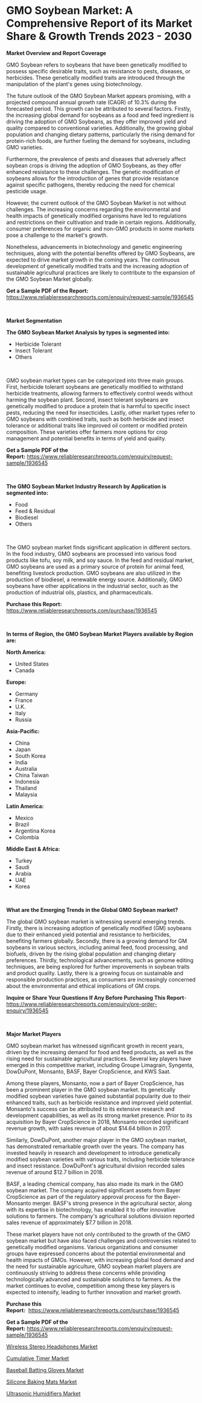 <p><h1>GMO Soybean Market: A Comprehensive Report of its Market Share & Growth Trends 2023 - 2030</h1></p><p><strong>Market Overview and Report Coverage</strong></p>
<p><p>GMO Soybean refers to soybeans that have been genetically modified to possess specific desirable traits, such as resistance to pests, diseases, or herbicides. These genetically modified traits are introduced through the manipulation of the plant's genes using biotechnology.</p><p>The future outlook of the GMO Soybean Market appears promising, with a projected compound annual growth rate (CAGR) of 10.3% during the forecasted period. This growth can be attributed to several factors. Firstly, the increasing global demand for soybeans as a food and feed ingredient is driving the adoption of GMO Soybeans, as they offer improved yield and quality compared to conventional varieties. Additionally, the growing global population and changing dietary patterns, particularly the rising demand for protein-rich foods, are further fueling the demand for soybeans, including GMO varieties.</p><p>Furthermore, the prevalence of pests and diseases that adversely affect soybean crops is driving the adoption of GMO Soybeans, as they offer enhanced resistance to these challenges. The genetic modification of soybeans allows for the introduction of genes that provide resistance against specific pathogens, thereby reducing the need for chemical pesticide usage.</p><p>However, the current outlook of the GMO Soybean Market is not without challenges. The increasing concerns regarding the environmental and health impacts of genetically modified organisms have led to regulations and restrictions on their cultivation and trade in certain regions. Additionally, consumer preferences for organic and non-GMO products in some markets pose a challenge to the market's growth.</p><p>Nonetheless, advancements in biotechnology and genetic engineering techniques, along with the potential benefits offered by GMO Soybeans, are expected to drive market growth in the coming years. The continuous development of genetically modified traits and the increasing adoption of sustainable agricultural practices are likely to contribute to the expansion of the GMO Soybean Market globally.</p></p>
<p><strong>Get a Sample PDF of the Report:</strong> <a href="https://www.reliableresearchreports.com/enquiry/request-sample/1936545">https://www.reliableresearchreports.com/enquiry/request-sample/1936545</a></p>
<p>&nbsp;</p>
<p><strong>Market Segmentation</strong></p>
<p><strong>The GMO Soybean Market Analysis by types is segmented into:</strong></p>
<p><ul><li>Herbicide Tolerant</li><li>Insect Tolerant</li><li>Others</li></ul></p>
<p>&nbsp;</p>
<p><p>GMO soybean market types can be categorized into three main groups. First, herbicide tolerant soybeans are genetically modified to withstand herbicide treatments, allowing farmers to effectively control weeds without harming the soybean plant. Second, insect tolerant soybeans are genetically modified to produce a protein that is harmful to specific insect pests, reducing the need for insecticides. Lastly, other market types refer to GMO soybeans with combined traits, such as both herbicide and insect tolerance or additional traits like improved oil content or modified protein composition. These varieties offer farmers more options for crop management and potential benefits in terms of yield and quality.</p></p>
<p><strong>Get a Sample PDF of the Report:</strong>&nbsp;<a href="https://www.reliableresearchreports.com/enquiry/request-sample/1936545">https://www.reliableresearchreports.com/enquiry/request-sample/1936545</a></p>
<p>&nbsp;</p>
<p><strong>The GMO Soybean Market Industry Research by Application is segmented into:</strong></p>
<p><ul><li>Food</li><li>Feed & Residual</li><li>Biodiesel</li><li>Others</li></ul></p>
<p>&nbsp;</p>
<p><p>The GMO soybean market finds significant application in different sectors. In the food industry, GMO soybeans are processed into various food products like tofu, soy milk, and soy sauce. In the feed and residual market, GMO soybeans are used as a primary source of protein for animal feed, benefiting livestock production. GMO soybeans are also utilized in the production of biodiesel, a renewable energy source. Additionally, GMO soybeans have other applications in the industrial sector, such as the production of industrial oils, plastics, and pharmaceuticals.</p></p>
<p><strong>Purchase this Report:</strong>&nbsp; <a href="https://www.reliableresearchreports.com/purchase/1936545">https://www.reliableresearchreports.com/purchase/1936545</a></p>
<p>&nbsp;</p>
<p><strong>In terms of Region, the GMO Soybean Market Players available by Region are:</strong></p>
<p>
    <p> <strong> North America: </strong>
        <ul>
            <li>United States</li>
            <li>Canada</li>
        </ul>
        </p> 
    <p> <strong> Europe: </strong>
        <ul>
            <li>Germany</li>
            <li>France</li>
            <li>U.K.</li>
            <li>Italy</li>
            <li>Russia</li>
        </ul>
        </p> 
    <p> <strong> Asia-Pacific: </strong>
        <ul>
            <li>China</li>
            <li>Japan</li>
            <li>South Korea</li>
            <li>India</li>
            <li>Australia</li>
            <li>China Taiwan</li>
            <li>Indonesia</li>
            <li>Thailand</li>
            <li>Malaysia</li>
        </ul>
        </p> 
    <p> <strong> Latin America: </strong>
        <ul>
            <li>Mexico</li>
            <li>Brazil</li>
            <li>Argentina Korea</li>
            <li>Colombia</li>
        </ul>
        </p> 
    <p> <strong> Middle East & Africa: </strong>
        <ul>
            <li>Turkey</li>
            <li>Saudi</li>
            <li>Arabia</li>
            <li>UAE</li>
            <li>Korea</li>
        </ul>
    </p>
    </p>
<p>&nbsp;</p>
<p><strong>What are the Emerging Trends in the Global GMO Soybean market?</strong></p>
<p><p>The global GMO soybean market is witnessing several emerging trends. Firstly, there is increasing adoption of genetically modified (GM) soybeans due to their enhanced yield potential and resistance to herbicides, benefiting farmers globally. Secondly, there is a growing demand for GM soybeans in various sectors, including animal feed, food processing, and biofuels, driven by the rising global population and changing dietary preferences. Thirdly, technological advancements, such as genome editing techniques, are being explored for further improvements in soybean traits and product quality. Lastly, there is a growing focus on sustainable and responsible production practices, as consumers are increasingly concerned about the environmental and ethical implications of GM crops.</p></p>
<p><strong>Inquire or Share Your Questions If Any Before Purchasing This Report</strong>- <a href="https://www.reliableresearchreports.com/enquiry/pre-order-enquiry/1936545">https://www.reliableresearchreports.com/enquiry/pre-order-enquiry/1936545</a></p>
<p>&nbsp;</p>
<p><strong>Major Market Players</strong></p>
<p><p>GMO soybean market has witnessed significant growth in recent years, driven by the increasing demand for food and feed products, as well as the rising need for sustainable agricultural practices. Several key players have emerged in this competitive market, including Groupe Limagrain, Syngenta, DowDuPont, Monsanto, BASF, Bayer CropScience, and KWS Saat.</p><p>Among these players, Monsanto, now a part of Bayer CropScience, has been a prominent player in the GMO soybean market. Its genetically modified soybean varieties have gained substantial popularity due to their enhanced traits, such as herbicide resistance and improved yield potential. Monsanto's success can be attributed to its extensive research and development capabilities, as well as its strong market presence. Prior to its acquisition by Bayer CropScience in 2018, Monsanto recorded significant revenue growth, with sales revenue of about $14.64 billion in 2017.</p><p>Similarly, DowDuPont, another major player in the GMO soybean market, has demonstrated remarkable growth over the years. The company has invested heavily in research and development to introduce genetically modified soybean varieties with various traits, including herbicide tolerance and insect resistance. DowDuPont's agricultural division recorded sales revenue of around $12.7 billion in 2018.</p><p>BASF, a leading chemical company, has also made its mark in the GMO soybean market. The company acquired significant assets from Bayer CropScience as part of the regulatory approval process for the Bayer-Monsanto merger. BASF's strong presence in the agricultural sector, along with its expertise in biotechnology, has enabled it to offer innovative solutions to farmers. The company's agricultural solutions division reported sales revenue of approximately $7.7 billion in 2018.</p><p>These market players have not only contributed to the growth of the GMO soybean market but have also faced challenges and controversies related to genetically modified organisms. Various organizations and consumer groups have expressed concerns about the potential environmental and health impacts of GMOs. However, with increasing global food demand and the need for sustainable agriculture, GMO soybean market players are continuously striving to address these concerns while providing technologically advanced and sustainable solutions to farmers. As the market continues to evolve, competition among these key players is expected to intensify, leading to further innovation and market growth.</p></p>
<p><strong>Purchase this Report:</strong>&nbsp;&nbsp;<a href="https://www.reliableresearchreports.com/purchase/1936545">https://www.reliableresearchreports.com/purchase/1936545</a></p>
<p></p>
<p><strong>Get a Sample PDF of the Report:</strong>&nbsp;<a href="https://www.reliableresearchreports.com/enquiry/request-sample/1936545">https://www.reliableresearchreports.com/enquiry/request-sample/1936545</a></p>
<p><p><a href="https://medium.com/@enosstark1905/wireless-stereo-headphones-market-the-key-to-successful-business-strategy-forecast-till-2030-f14866602aa0">Wireless Stereo Headphones Market</a></p><p><a href="https://medium.com/@pinkierau1998/cumulative-timer-market-insight-market-trends-growth-forecasted-from-2023-to-2030-15c5575a3d00">Cumulative Timer Market</a></p><p><a href="https://medium.com/@zoeyjohns1903/baseball-batting-gloves-market-furnishes-information-on-market-share-market-trends-and-market-4421b48c43eb">Baseball Batting Gloves Market</a></p><p><a href="https://medium.com/@bartlakin/silicone-baking-mats-market-insight-market-trends-growth-forecasted-from-2023-to-2030-7293210d8f58">Silicone Baking Mats Market</a></p><p><a href="https://medium.com/@guyskiles1918/ultrasonic-humidifiers-market-competitive-analysis-market-trends-and-forecast-to-2030-f5802d8c4a16">Ultrasonic Humidifiers Market</a></p></p>